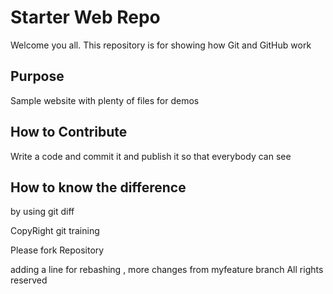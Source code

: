 # Starter Web Repo

Welcome you all.
This repository is for showing how Git and GitHub work

## Purpose

Sample website with plenty of files for demos

## How to Contribute

Write a code and commit it and publish it so that everybody can see

## How to know the difference
by using git diff

CopyRight git training


Please fork Repository

adding a line for rebashing , more changes from myfeature branch
All rights reserved

